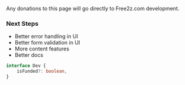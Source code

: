 Any donations to this page will go directly to Free2z.com development.

### Next Steps

- Better error handling in UI
- Better form validation in UI
- More content features
- Better docs

```ts
interface Dev {
    isFunded?: boolean,
}
```